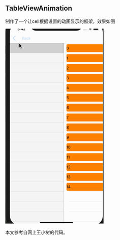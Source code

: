 ## TableViewAnimation

制作了一个让cell根据设置的动画显示的框架，效果如图
		

![](https://github.com/lyp1992/LYPTableViewAnimation/blob/master/Untitled3.gif)
	
	
本文参考自网上王小树的代码。
